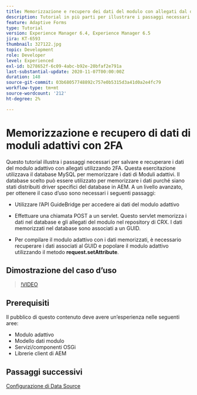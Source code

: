 ```yaml
---
title: Memorizzazione e recupero dei dati del modulo con allegati dal database MySQL
description: Tutorial in più parti per illustrare i passaggi necessari per memorizzare e recuperare i dati del modulo con allegati
feature: Adaptive Forms
type: Tutorial
version: Experience Manager 6.4, Experience Manager 6.5
jira: KT-6593
thumbnail: 327122.jpg
topic: Development
role: Developer
level: Experienced
exl-id: b278652f-6c09-4abc-b92e-20bfaf2e791a
last-substantial-update: 2020-11-07T00:00:00Z
duration: 148
source-git-commit: 03b68057748892c757e0b5315d3a41d0a2e4fc79
workflow-type: tm+mt
source-wordcount: '212'
ht-degree: 2%

---
```


# Memorizzazione e recupero di dati di moduli adattivi con 2FA

Questo tutorial illustra i passaggi necessari per salvare e recuperare i dati del modulo adattivo con allegati utilizzando 2FA. Questa esercitazione utilizzava il database MySQL per memorizzare i dati di Moduli adattivi. Il database scelto può essere utilizzato per memorizzare i dati purché siano stati distribuiti driver specifici del database in AEM. A un livello avanzato, per ottenere il caso d’uso sono necessari i seguenti passaggi:

* Utilizzare l’API GuideBridge per accedere ai dati del modulo adattivo

* Effettuare una chiamata POST a un servlet. Questo servlet memorizza i dati nel database e gli allegati del modulo nel repository di CRX. I dati memorizzati nel database sono associati a un GUID.

* Per compilare il modulo adattivo con i dati memorizzati, è necessario recuperare i dati associati al GUID e popolare il modulo adattivo utilizzando il metodo **request.setAttribute**.

## Dimostrazione del caso d’uso

>[!VIDEO](https://video.tv.adobe.com/v/327122?quality=12&learn=on)

## Prerequisiti

Il pubblico di questo contenuto deve avere un’esperienza nelle seguenti aree:

* Modulo adattivo
* Modello dati modulo
* Servizi/componenti OSGi
* Librerie client di AEM


## Passaggi successivi

[Configurazione di Data Source](./configure-data-source.md)